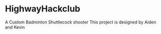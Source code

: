 # HighwayHackclub
A Custom Badminton Shuttlecock shooter
This project is designed by Aiden and Kevin
